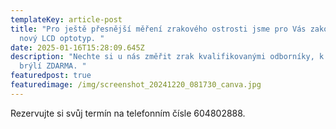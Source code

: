```yaml
---
templateKey: article-post
title: "Pro ještě přesnější měření zrakového ostrosti jsme pro Vás zakoupili
  nový LCD optotyp. "
date: 2025-01-16T15:28:09.645Z
description: "Nechte si u nás změřit zrak kvalifikovanými odborníky, k nákupu
  brýlí ZDARMA. "
featuredpost: true
featuredimage: /img/screenshot_20241220_081730_canva.jpg
---
```

Rezervujte si svůj termín na telefonním čísle 604802888.